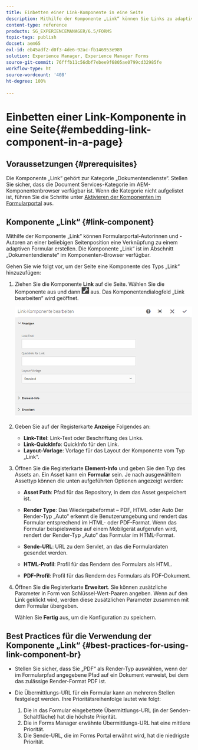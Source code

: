 ```yaml
---
title: Einbetten einer Link-Komponente in eine Seite
description: Mithilfe der Komponente „Link“ können Sie Links zu adaptiven Dokumenten oder Formularen von beliebigen Seiten aus erstellen.
content-type: reference
products: SG_EXPERIENCEMANAGER/6.5/FORMS
topic-tags: publish
docset: aem65
exl-id: eb45adf2-d0f3-4de6-92ac-fb146953e989
solution: Experience Manager, Experience Manager Forms
source-git-commit: 76fffb11c56dbf7ebee9f6805ae0799cd32985fe
workflow-type: ht
source-wordcount: '408'
ht-degree: 100%

---
```


# Einbetten einer Link-Komponente in eine Seite{#embedding-link-component-in-a-page}

## Voraussetzungen {#prerequisites}

Die Komponente „Link“ gehört zur Kategorie „Dokumentendienste“. Stellen Sie sicher, dass die Document Services-Kategorie im AEM-Komponentenbrowser verfügbar ist. Wenn die Kategorie nicht aufgelistet ist, führen Sie die Schritte unter [Aktivieren der Komponenten im Formularportal](/help/forms/using/enabling-forms-portal-components.md) aus.

## Komponente „Link“ {#link-component}

Mithilfe der Komponente „Link“ können Formularportal-Autorinnen und -Autoren an einer beliebigen Seitenposition eine Verknüpfung zu einem adaptiven Formular erstellen. Die Komponente „Link“ ist im Abschnitt „Dokumentendienste“ im Komponenten-Browser verfügbar.

Gehen Sie wie folgt vor, um der Seite eine Komponente des Typs „Link“ hinzuzufügen:

1. Ziehen Sie die Komponente **Link** auf die Seite. Wählen Sie die Komponente aus und dann ![cmppr](assets/cmppr.png) aus. Das Komponentendialogfeld „Link bearbeiten“ wird geöffnet.

   ![edit-link-component](assets/edit-link-component.png)

1. Geben Sie auf der Registerkarte **Anzeige** Folgendes an:

   * **Link-Titel**: Link-Text oder Beschriftung des Links.
   * **Link-QuickInfo**: QuickInfo für den Link.
   * **Layout-Vorlage**: Vorlage für das Layout der Komponente vom Typ „Link“.

1. Öffnen Sie die Registerkarte **Element-Info** und geben Sie den Typ des Assets an. Ein Asset kann ein **Formular** sein. Je nach ausgewähltem Assettyp können die unten aufgeführten Optionen angezeigt werden:

   * **Asset Path**: Pfad für das Repository, in dem das Asset gespeichert ist.

   * **Render Type**: Das Wiedergabeformat – PDF, HTML oder Auto Der Render-Typ „Auto“ erkennt die Benutzerumgebung und rendert das Formular entsprechend im HTML- oder PDF-Format. Wenn das Formular beispielsweise auf einem Mobilgerät aufgerufen wird, rendert der Render-Typ „Auto“ das Formular im HTML-Format.
   * **Sende-URL**: URL zu dem Servlet, an das die Formulardaten gesendet werden.
   * **HTML-Profil**: Profil für das Rendern des Formulars als HTML.
   * **PDF-Profil**: Profil für das Rendern des Formulars als PDF-Dokument.

1. Öffnen Sie die Registerkarte **Erweitert**. Sie können zusätzliche Parameter in Form von Schlüssel-Wert-Paaren angeben. Wenn auf den Link geklickt wird, werden diese zusätzlichen Parameter zusammen mit dem Formular übergeben.

   Wählen Sie **Fertig** aus, um die Konfiguration zu speichern.

## Best Practices für die Verwendung der Komponente „Link“  {#best-practices-for-using-link-component-br}

* Stellen Sie sicher, dass Sie „PDF“ als Render-Typ auswählen, wenn der im Formularpfad angegebene Pfad auf ein Dokument verweist, bei dem das zulässige Render-Format PDF ist.
* Die Übermittlungs-URL für ein Formular kann an mehreren Stellen festgelegt werden. Ihre Prioritätsreihenfolge lautet wie folgt:

   1. Die in das Formular eingebettete Übermittlungs-URL (in der Senden-Schaltfläche) hat die höchste Priorität.
   1. Die in Forms Manager erwähnte Übermittlungs-URL hat eine mittlere Priorität.
   1. Die Sende-URL, die im Forms Portal erwähnt wird, hat die niedrigste Priorität.

